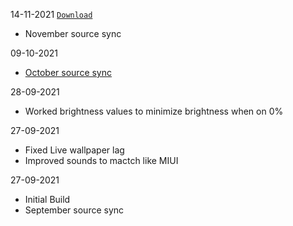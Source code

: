 14-11-2021 
[`Download`](https://github.com/sanjeevstunner/Tulip-Releases/releases/download/11.4/PixelExperience_Plus_twolip-11.0-20211113-1648-UNOFFICIAL-By-Chandler_Bing.zip)

 - November source sync 

09-10-2021
 - [October source sync](https://blog.pixelexperience.org/2021/10/october-update-the-last-ride/)

28-09-2021
 - Worked brightness values to minimize brightness when on 0%

27-09-2021
 -  Fixed Live wallpaper lag 
 -  Improved sounds to mactch like MIUI  

27-09-2021
 - Initial Build
 -  September source sync
